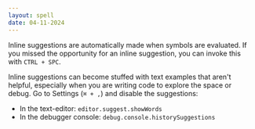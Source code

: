 ```yaml
---
layout: spell
date: 04-11-2024
---
```


Inline suggestions are automatically made when symbols are evaluated.  If you missed the opportunity for an inline suggestion, you can invoke this with `CTRL + SPC`.

Inline suggestions can become stuffed with text examples that aren't helpful, especially when you are writing code to explore the space or debug.  Go to Settings (`⌘ + ,`) and disable the suggestions:

- In the text-editor: `editor.suggest.showWords`
- In the debugger console: `debug.console.historySuggestions`
